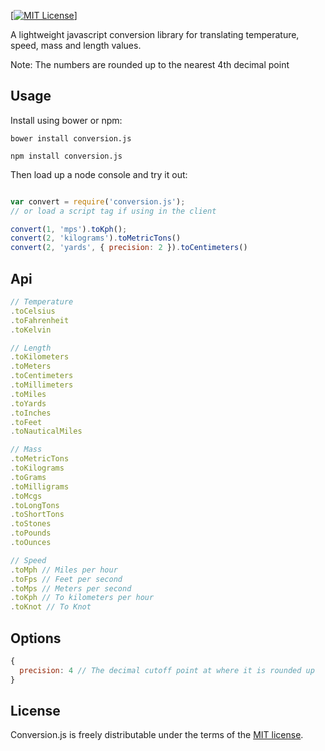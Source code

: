 [[![MIT License][license-image]][license-url]]

A lightweight javascript conversion library for translating temperature, speed, mass and length values.

Note: The numbers are rounded up to the nearest 4th decimal point

## Usage

Install using bower or npm:

```shell
bower install conversion.js
```

```shell
npm install conversion.js
```

Then load up a node console and try it out:

```js

var convert = require('conversion.js');
// or load a script tag if using in the client

convert(1, 'mps').toKph();
convert(2, 'kilograms').toMetricTons()
convert(2, 'yards', { precision: 2 }).toCentimeters()
```
## Api

```js
// Temperature
.toCelsius
.toFahrenheit
.toKelvin

// Length
.toKilometers
.toMeters
.toCentimeters
.toMillimeters
.toMiles
.toYards
.toInches
.toFeet
.toNauticalMiles

// Mass
.toMetricTons
.toKilograms
.toGrams
.toMilligrams
.toMcgs
.toLongTons
.toShortTons
.toStones
.toPounds
.toOunces

// Speed
.toMph // Miles per hour
.toFps // Feet per second
.toMps // Meters per second
.toKph // To kilometers per hour
.toKnot // To Knot

```

## Options

```js
{
  precision: 4 // The decimal cutoff point at where it is rounded up
}
```

## License

Conversion.js is freely distributable under the terms of the [MIT license](LICENSE).

[license-image]: http://img.shields.io/badge/license-MIT-blue.svg?style=flat
[license-url]: LICENSE
